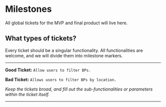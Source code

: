 # Milestones

All global tickets for the MVP and final product will live here.

## What types of tickets?

Every ticket should be a singular functionality. All functionalities are welcome, and we will divide them into milestone markers.

-------

**Good Ticket:** `Allow users to filter BPs.`

**Bad Ticket:** `Allows users to filter BPs by location.`

*Keep the tickets broad, and fill out the sub-functionalities or parameters within the ticket itself.*

-------
